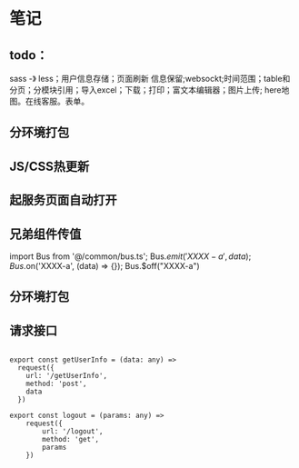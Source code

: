 # 笔记

## todo：
sass -》 less；用户信息存储；页面刷新 信息保留;websockt;时间范围；table和分页；分模块引用；导入excel；下载；打印；富文本编辑器；图片上传;
here地图。在线客服。表单。


## 分环境打包

## JS/CSS热更新

## 起服务页面自动打开

## 兄弟组件传值

import Bus from '@/common/bus.ts';
Bus.$emit('XXXX-a', data);
Bus.$on('XXXX-a', (data) => {});
Bus.$off("XXXX-a")

## 分环境打包



## 请求接口
```

export const getUserInfo = (data: any) =>
  request({
    url: '/getUserInfo',
    method: 'post',
    data
  })
  
export const logout = (params: any) =>
    request({
        url: '/logout',
        method: 'get',
        params
    })
```





